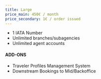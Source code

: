 ```yaml
---
title: Large
price_main: 450€ / month
price_secondary: 1€ / order issued
---
```

* 1 IATA Number
* Unlimited branches/subagencies
* Unlimited agent accounts

#### ADD-ONS

* Traveler Profiles Management System
* Downstream Bookings to Mid/Backoffice